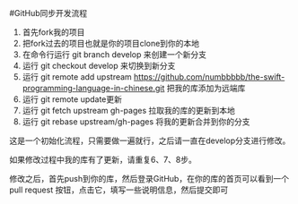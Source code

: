 #GitHub同步开发流程
1. 首先fork我的项目
2. 把fork过去的项目也就是你的项目clone到你的本地
3. 在命令行运行 git branch develop 来创建一个新分支
4. 运行 git checkout develop 来切换到新分支
5. 运行 git remote add upstream https://github.com/numbbbbb/the-swift-programming-language-in-chinese.git 把我的库添加为远端库
6. 运行 git remote update更新
7. 运行 git fetch upstream gh-pages 拉取我的库的更新到本地
8. 运行 git rebase upstream/gh-pages 将我的更新合并到你的分支

这是一个初始化流程，只需要做一遍就行，之后请一直在develop分支进行修改。

如果修改过程中我的库有了更新，请重复6、7、8步。

修改之后，首先push到你的库，然后登录GitHub，在你的库的首页可以看到一个 pull request 按钮，点击它，填写一些说明信息，然后提交即可